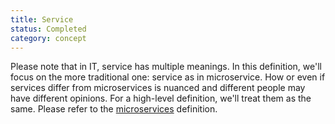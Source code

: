 ```yaml
---
title: Service
status: Completed
category: concept
---
```


Please note that in IT, service has multiple meanings. In this definition, we'll focus on the more traditional one: service as in microservice. How or even if services differ from microservices is nuanced and different people may have different opinions. For a high-level definition, we'll treat them as the same. Please refer to the [microservices](/microservices/) definition.
